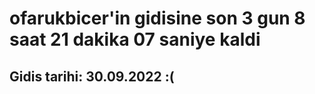 # ofarukbicer'in gidisine son 3 gun 8 saat 21 dakika 07 saniye kaldi

## Gidis tarihi: 30.09.2022 :(